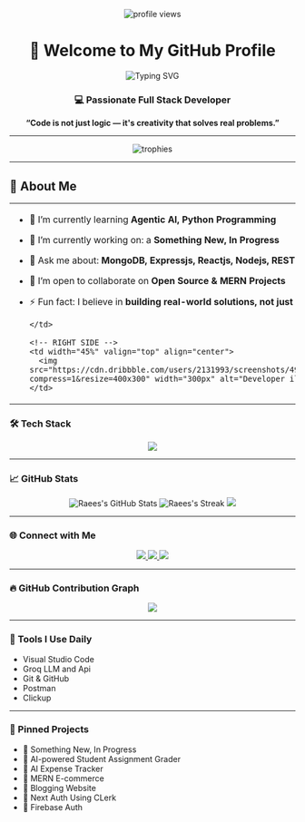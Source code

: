 <!-- Profile Views -->
<p align="center">
  <img src="https://komarev.com/ghpvc/?username=M-RaeesDev&label=Profile%20views&color=0e75b6&style=flat" alt="profile views" />
</p>

<h1 align="center">👋 Welcome to My GitHub Profile</h1>

<p align="center">
  <img src="https://readme-typing-svg.demolab.com?font=Fira+Code&weight=700&size=25&pause=1000&color=FFD700&stroke=000000&center=true&vCenter=true&width=800&lines=Hi%2C+I'm+Muhammad+Raees;MERN+Stack+Developer;MongoDB%2C+Express%2C+React%2C+Node" alt="Typing SVG" />
</p>

<h3 align="center">💻 Passionate Full Stack Developer</h3>
<p align="center"><b>“Code is not just logic — it's creativity that solves real problems.”</b></p>

---

<!-- Trophy Cups (Black, White & Golden) -->
<p align="center">
  <img src="https://github-profile-trophy.vercel.app/?username=M-RaeesDev&theme=onestar&margin-w=10&margin-h=10&no-frame=true&column=6" alt="trophies" />
</p>

---

## 🚀 About Me  

<div align="center">
  <table>
    <tr>
      <!-- LEFT SIDE -->
      <td width="55%" valign="top">

- 🌱 I’m currently learning **Agentic AI, Python Programming**  
- 🔭 I’m currently working on: a **Something New, In Progress**  
- 💬 Ask me about: **MongoDB, Expressjs, Reactjs, Nodejs, REST APIs**  
- 👯 I’m open to collaborate on **Open Source & MERN Projects**  
- ⚡ Fun fact: I believe in **building real-world solutions, not just code!**  

      </td>

      <!-- RIGHT SIDE -->
      <td width="45%" valign="top" align="center">
        <img src="https://cdn.dribbble.com/users/2131993/screenshots/4948736/media/421d4ed2b3bd67d3d0d6e93803c7107f.png?compress=1&resize=400x300" width="300px" alt="Developer illustration" />
      </td>
    </tr>
  </table>
</div>


### 🛠️ Tech Stack

<p align="center">
  <img src="https://skillicons.dev/icons?i=react,nodejs,express,mongodb,tailwind,ts,js,html,css,firebase,git,github,vscode,groq" />
</p>

---

### 📈 GitHub Stats

<p align="center">
  <img src="https://github-readme-stats.vercel.app/api?username=M-RaeesDev&show_icons=true&theme=radical" alt="Raees's GitHub Stats" />
  <img src="https://github-readme-streak-stats.herokuapp.com/?user=M-RaeesDev&theme=tokyonight&date_format=M%20j%5B%2C%20Y%5D" alt="Raees's Streak" />
  <img src="https://github-readme-stats.vercel.app/api/top-langs/?username=M-RaeesDev&layout=compact&theme=dracula" />
</p>

---

### 🌐 Connect with Me

<p align="center">
  <a href="mailto:your.raeesawan161@gmail.com">
    <img src="https://img.shields.io/badge/Email-D14836?style=for-the-badge&logo=gmail&logoColor=white" />
  </a>
  <a href="https://linkedin.com/in/muhammad-raees-924b05258/">
    <img src="https://img.shields.io/badge/-LinkedIn-blue?style=for-the-badge&logo=linkedin&logoColor=white" />
  </a>
  <a href="https://wa.me/923142123423">
    <img src="https://img.shields.io/badge/WhatsApp-25D366?style=for-the-badge&logo=whatsapp&logoColor=white" />
  </a>
</p>


---

### 🔥 GitHub Contribution Graph

<p align="center">
  <img src="https://github-readme-activity-graph.vercel.app/graph?username=M-RaeesDev&theme=github-compact&area=true&custom_title=My%20Contribution%20Graph" />
</p>

---

### 🧰 Tools I Use Daily

- Visual Studio Code
- Groq LLM and Api
- Git & GitHub
- Postman
- Clickup

---

### 📌 Pinned Projects

- 🔗 Something New, In Progress
- 🧠 AI-powered Student Assignment Grader
- 🚀 AI Expense Tracker 
- 🛒 MERN E-commerce 
- 📝 Blogging Website
- 💼 Next Auth Using CLerk
- 🔐 Firebase Auth 


